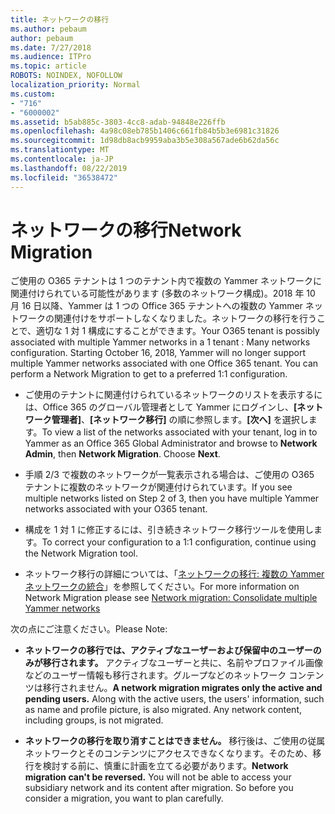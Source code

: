 ```yaml
---
title: ネットワークの移行
ms.author: pebaum
author: pebaum
ms.date: 7/27/2018
ms.audience: ITPro
ms.topic: article
ROBOTS: NOINDEX, NOFOLLOW
localization_priority: Normal
ms.custom:
- "716"
- "6000002"
ms.assetid: b5ab885c-3803-4cc8-adab-94848e226ffb
ms.openlocfilehash: 4a98c08eb785b1406c661fb84b5b3e6981c31826
ms.sourcegitcommit: 1d98db8acb9959aba3b5e308a567ade6b62da56c
ms.translationtype: MT
ms.contentlocale: ja-JP
ms.lasthandoff: 08/22/2019
ms.locfileid: "36538472"
---
```

# <a name="network-migration"></a><span data-ttu-id="5d697-102">ネットワークの移行</span><span class="sxs-lookup"><span data-stu-id="5d697-102">Network Migration</span></span>

<span data-ttu-id="5d697-p101">ご使用の O365 テナントは 1 つのテナント内で複数の Yammer ネットワークに関連付けられている可能性があります (多数のネットワーク構成)。2018 年 10 月 16 日以降、Yammer は 1 つの Office 365 テナントへの複数の Yammer ネットワークの関連付けをサポートしなくなりました。ネットワークの移行を行うことで、適切な 1 対 1 構成にすることができます。</span><span class="sxs-lookup"><span data-stu-id="5d697-p101">Your O365 tenant is possibly associated with multiple Yammer networks in a 1 tenant : Many networks configuration. Starting October 16, 2018, Yammer will no longer support multiple Yammer networks associated with one Office 365 tenant. You can perform a Network Migration to get to a preferred 1:1 configuration.</span></span>
  
- <span data-ttu-id="5d697-p102">ご使用のテナントに関連付けられているネットワークのリストを表示するには、Office 365 のグローバル管理者として Yammer にログインし、**[ネットワーク管理者]**、**[ネットワーク移行]** の順に参照します。**[次へ]** を選択します。</span><span class="sxs-lookup"><span data-stu-id="5d697-p102">To view a list of the networks associated with your tenant, log in to Yammer as an Office 365 Global Administrator and browse to **Network Admin**, then **Network Migration**. Choose **Next**.</span></span>

- <span data-ttu-id="5d697-108">手順 2/3 で複数のネットワークが一覧表示される場合は、ご使用の O365 テナントに複数のネットワークが関連付けられています。</span><span class="sxs-lookup"><span data-stu-id="5d697-108">If you see multiple networks listed on Step 2 of 3, then you have multiple Yammer networks associated with your O365 tenant.</span></span>

- <span data-ttu-id="5d697-109">構成を 1 対 1 に修正するには、引き続きネットワーク移行ツールを使用します。</span><span class="sxs-lookup"><span data-stu-id="5d697-109">To correct your configuration to a 1:1 configuration, continue using the Network Migration tool.</span></span>

- <span data-ttu-id="5d697-110">ネットワーク移行の詳細については、「[ネットワークの移行: 複数の Yammer ネットワークの統合](https://support.office.com/article/a22c1b20-9231-4ce2-a916-392b1056d002)」を参照してください。</span><span class="sxs-lookup"><span data-stu-id="5d697-110">For more information on Network Migration please see [Network migration: Consolidate multiple Yammer networks](https://support.office.com/article/a22c1b20-9231-4ce2-a916-392b1056d002)</span></span>

<span data-ttu-id="5d697-111">次の点にご注意ください。</span><span class="sxs-lookup"><span data-stu-id="5d697-111">Please Note:</span></span>
  
- <span data-ttu-id="5d697-p103">**ネットワークの移行では、アクティブなユーザーおよび保留中のユーザーのみが移行されます。** アクティブなユーザーと共に、名前やプロファイル画像などのユーザー情報も移行されます。グループなどのネットワーク コンテンツは移行されません。</span><span class="sxs-lookup"><span data-stu-id="5d697-p103">**A network migration migrates only the active and pending users.** Along with the active users, the users' information, such as name and profile picture, is also migrated. Any network content, including groups, is not migrated.</span></span>

- <span data-ttu-id="5d697-p104">**ネットワークの移行を取り消すことはできません。** 移行後は、ご使用の従属ネットワークとそのコンテンツにアクセスできなくなります。そのため、移行を検討する前に、慎重に計画を立てる必要があります。</span><span class="sxs-lookup"><span data-stu-id="5d697-p104">**Network migration can't be reversed.** You will not be able to access your subsidiary network and its content after migration. So before you consider a migration, you want to plan carefully.</span></span>
